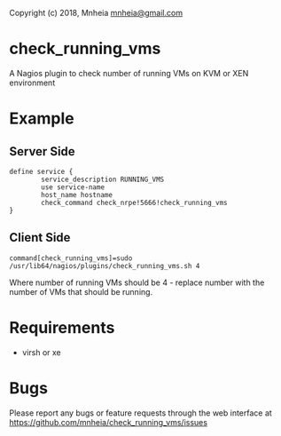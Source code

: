 Copyright (c) 2018, Mnheia <mnheia@gmail.com>

# check_running_vms
A Nagios plugin to check number of running VMs on KVM or XEN environment

# Example
## Server Side
```
define service {
        service_description RUNNING_VMS
        use service-name
        host_name hostname
        check_command check_nrpe!5666!check_running_vms
}
```

## Client Side
```
command[check_running_vms]=sudo /usr/lib64/nagios/plugins/check_running_vms.sh 4
```
Where number of running VMs should be 4 - replace number with the number of VMs that should be running.

# Requirements
- virsh or xe

# Bugs
Please report any bugs or feature requests through the web interface at https://github.com/mnheia/check_running_vms/issues
